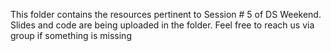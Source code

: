 This folder contains the resources pertinent to Session # 5 of DS Weekend.
Slides and code are being uploaded in the folder. Feel free to reach us via group if something is missing
